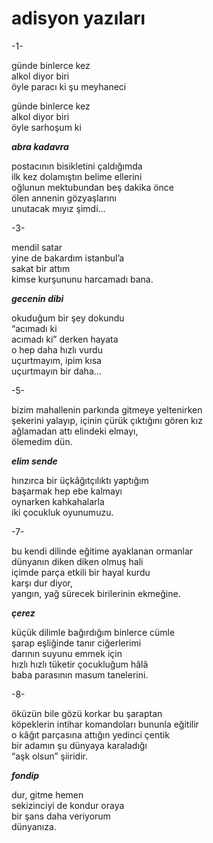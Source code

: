 # adisyon yazıları

-1-

günde binlerce kez  
alkol diyor biri  
öyle paracı ki şu meyhaneci

günde binlerce kez  
alkol diyor biri  
öyle sarhoşum ki

**_abra kadavra_**

postacının bisikletini çaldığımda  
ilk kez dolamıştın belime ellerini  
oğlunun mektubundan beş dakika önce  
ölen annenin gözyaşlarını  
unutacak mıyız şimdi...

-3-

mendil satar  
yine de bakardım istanbul’a  
sakat bir attım  
kimse kurşununu harcamadı bana.  

**_gecenin dibi_**

okuduğum bir şey dokundu  
“acımadı ki  
acımadı ki” derken hayata  
o hep daha hızlı vurdu  
uçurtmayım, ipim kısa  
uçurtmayın bir daha...  

-5-

bizim mahallenin parkında gitmeye yeltenirken  
şekerini yalayıp, içinin çürük çıktığını gören kız  
ağlamadan attı elindeki elmayı,  
ölemedim dün.

**_elim sende_**

hınzırca bir üçkâğıtçılıktı yaptığım  
başarmak hep ebe kalmayı  
oynarken kahkahalarla  
iki çocukluk oyunumuzu.

-7-

bu kendi dilinde eğitime ayaklanan ormanlar  
dünyanın diken diken olmuş hali  
içimde parça etkili bir hayal kurdu  
karşı dur diyor,  
yangın, yağ sürecek birilerinin ekmeğine.  

**_çerez_**

küçük dilimle bağırdığım binlerce cümle  
şarap eşliğinde tanır ciğerlerimi  
darının suyunu emmek için  
hızlı hızlı tüketir çocukluğum hâlâ  
baba parasının masum tanelerini.

-8-

öküzün bile gözü korkar bu şaraptan  
köpeklerin intihar komandoları bununla eğitilir  
o kâğıt parçasına attığın yedinci çentik  
bir adamın şu dünyaya karaladığı  
“aşk olsun” şiiridir.  

**_fondip_**

dur, gitme hemen  
sekizinciyi de kondur oraya  
bir şans daha veriyorum  
dünyanıza.
